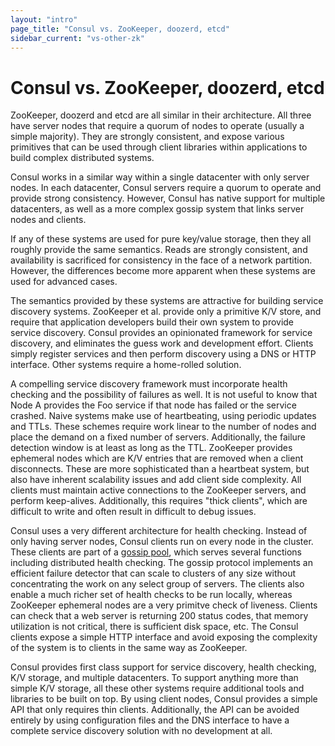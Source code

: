 ```yaml
---
layout: "intro"
page_title: "Consul vs. ZooKeeper, doozerd, etcd"
sidebar_current: "vs-other-zk"
---
```


# Consul vs. ZooKeeper, doozerd, etcd

ZooKeeper, doozerd and etcd are all similar in their architecture.
All three have server nodes that require a quorum of nodes to operate (usually a simple majority).
They are strongly consistent, and expose various primitives that can be used
through client libraries within applications to build complex distributed systems.

Consul works in a similar way within a single datacenter with only server nodes.
In each datacenter, Consul servers require a quorum to operate
and provide strong consistency. However, Consul has native support for multiple datacenters,
as well as a more complex gossip system that links server nodes and clients.

If any of these systems are used for pure key/value storage, then they all
roughly provide the same semantics. Reads are strongly consistent, and availability
is sacrificed for consistency in the face of a network partition. However, the differences
become more apparent when these systems are used for advanced cases.

The semantics provided by these systems are attractive for building
service discovery systems. ZooKeeper et al. provide only a primitive K/V store,
and require that application developers build their own system to provide service
discovery. Consul provides an opinionated framework for service discovery, and
eliminates the guess work and development effort. Clients simply register services
and then perform discovery using a DNS or HTTP interface. Other systems
require a home-rolled solution.

A compelling service discovery framework must incorporate health checking and the
possibility of failures as well. It is not useful to know that Node A
provides the Foo service if that node has failed or the service crashed. Naive systems
make use of heartbeating, using periodic updates and TTLs. These schemes require work linear
to the number of nodes and place the demand on a fixed number of servers. Additionally, the
failure detection window is at least as long as the TTL. ZooKeeper provides ephemeral
nodes which are K/V entries that are removed when a client disconnects. These are more
sophisticated than a heartbeat system, but also have inherent scalability issues and add
client side complexity. All clients must maintain active connections to the ZooKeeper servers,
and perform keep-alives. Additionally, this requires "thick clients", which are difficult
to write and often result in difficult to debug issues.

Consul uses a very different architecture for health checking. Instead of only
having server nodes, Consul clients run on every node in the cluster.
These clients are part of a [gossip pool](/docs/internals/gossip.html), which
serves several functions including distributed health checking. The gossip protocol implements
an efficient failure detector that can scale to clusters of any size without concentrating
the work on any select group of servers. The clients also enable a much richer set of health checks to be run locally,
whereas ZooKeeper ephemeral nodes are a very primitve check of liveness. Clients can check that
a web server is returning 200 status codes, that memory utilization is not critical, there is sufficient
disk space, etc. The Consul clients expose a simple HTTP interface and avoid exposing the complexity
of the system is to clients in the same way as ZooKeeper.

Consul provides first class support for service discovery, health checking,
K/V storage, and multiple datacenters. To support anything more than simple K/V storage,
all these other systems require additional tools and libraries to be built on
top. By using client nodes, Consul provides a simple API that only requires thin clients.
Additionally, the API can be avoided entirely by using configuration files and the
DNS interface to have a complete service discovery solution with no development at all.

